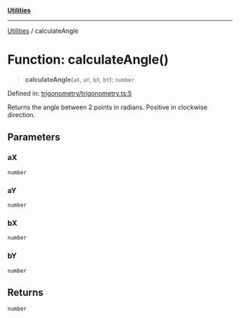[**Utilities**](../README.md)

***

[Utilities](../README.md) / calculateAngle

# Function: calculateAngle()

> **calculateAngle**(`aX`, `aY`, `bX`, `bY`): `number`

Defined in: [trigonometry/trigonometry.ts:5](https://github.com/noobiept/utilities/blob/786efe35015e1a6c21914057e8b0d5fc10429d8e/source/trigonometry/trigonometry.ts#L5)

Returns the angle between 2 points in radians.
Positive in clockwise direction.

## Parameters

### aX

`number`

### aY

`number`

### bX

`number`

### bY

`number`

## Returns

`number`

